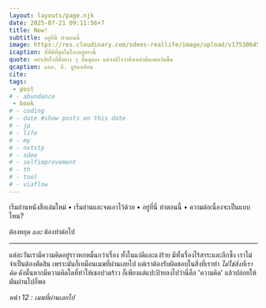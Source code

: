 ```yaml
---
layout: layouts/page.njk
date: 2025-07-21 09:11:56+7
title: Now!
subtitle: อยู่ที่นี่ ทำตอนนี้
image: https://res.cloudinary.com/sdees-reallife/image/upload/v1753064500/IMG_1702_uhmtng.jpg
icaption: ที่ที่ดีที่สุดในโลกอยู่ตรงนี้
quote: อย่าเสียใจที่สิ่งต่าง ๆ สิ้นสุดลง แต่จงดีใจว่าสิ่งเหล่านั้นเคยเกิดขึ้น
qcaption: แอล. อี. บูร์ดาเคียน
cite: 
tags: 
 - post
# - abundance
 - book
# - coding
# - date #show posts on this date
# - jp
# - life
# - my
# - nxtstp
# - sdee
# - selfimprovement
# - th
# - tool
# - viaflow
---
```

เริ่มอ่านหนังสือเล่มใหม่ • เริ่มอ่านและจดเอาไว้ด้วย • อยู่ที่นี่ ทำตอนนี้ • ความต่อเนื่องจะเป็นแบบไหน?

ต้องหยุด *และ* ต้องทำต่อไป

---

แต่ละวันเรามีความคิดอยู่ราวหกหมื่นกว่าเรื่อง ทั้งในแง่ดีและแง่ร้าย มีทั้งเรื่องไร้สาระและลึกซึ้ง เราไม่จำเป็นต้องตัดสิน เพราะมันก็เหมือนเมฆที่ผ่านเลยไป แต่เราต้องรับผิดชอบในสิ่งที่เราทำ *ไม่ใช่สิ่งที่เราคิด* ดังนั้นหากมีความคิดใดที่ทำให้เธอปวดร้าว ก็เพียงแต่แปะป้ายลงไปว่านี่คือ 'ความคิด' แล้วปล่อยให้มันผ่านไปก็พอ

*หน้า 12 : เมฆที่ผ่านเลยไป*
